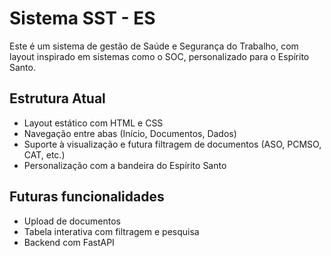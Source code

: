 
# Sistema SST - ES

Este é um sistema de gestão de Saúde e Segurança do Trabalho, com layout inspirado em sistemas como o SOC, personalizado para o Espírito Santo.

## Estrutura Atual
- Layout estático com HTML e CSS
- Navegação entre abas (Início, Documentos, Dados)
- Suporte à visualização e futura filtragem de documentos (ASO, PCMSO, CAT, etc.)
- Personalização com a bandeira do Espírito Santo

## Futuras funcionalidades
- Upload de documentos
- Tabela interativa com filtragem e pesquisa
- Backend com FastAPI
